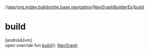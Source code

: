 //[app](../../../index.md)/[org.mjdev.balldontlie.base.navigation](../index.md)/[NavGraphBuilderEx](index.md)/[build](build.md)

# build

[androidJvm]\
open override fun [build](build.md)(): [NavGraph](https://developer.android.com/reference/kotlin/androidx/navigation/NavGraph.html)
